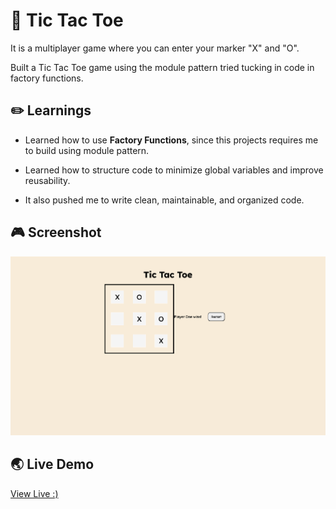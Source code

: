 # 👾 Tic Tac Toe 

It is a multiplayer game where you can enter your marker "X" and "O".

Built a Tic Tac Toe game using the module pattern tried tucking in code in factory functions.  


## ✏️ Learnings

- Learned how to use **Factory Functions**, since this projects requires me to build using module pattern.

- Learned how to structure code to minimize global variables and improve reusability.

- It also pushed me to write clean, maintainable, and organized code.

## 🎮 Screenshot 

 ![](assets/screenshot.png)  

## 🌏 Live Demo

[ View Live  :)](https://gmarav05.github.io/Tic-Tac-Toe/)
 